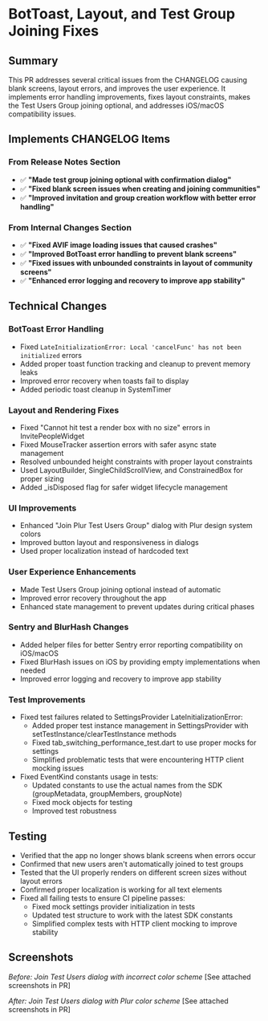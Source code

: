 # BotToast, Layout, and Test Group Joining Fixes

## Summary
This PR addresses several critical issues from the CHANGELOG causing blank screens, layout errors, and improves the user experience. It implements error handling improvements, fixes layout constraints, makes the Test Users Group joining optional, and addresses iOS/macOS compatibility issues.

## Implements CHANGELOG Items

### From Release Notes Section
- ✅ **"Made test group joining optional with confirmation dialog"**
- ✅ **"Fixed blank screen issues when creating and joining communities"**
- ✅ **"Improved invitation and group creation workflow with better error handling"**

### From Internal Changes Section  
- ✅ **"Fixed AVIF image loading issues that caused crashes"**
- ✅ **"Improved BotToast error handling to prevent blank screens"**
- ✅ **"Fixed issues with unbounded constraints in layout of community screens"**
- ✅ **"Enhanced error logging and recovery to improve app stability"**

## Technical Changes

### BotToast Error Handling
- Fixed `LateInitializationError: Local 'cancelFunc' has not been initialized` errors
- Added proper toast function tracking and cleanup to prevent memory leaks
- Improved error recovery when toasts fail to display
- Added periodic toast cleanup in SystemTimer

### Layout and Rendering Fixes
- Fixed "Cannot hit test a render box with no size" errors in InvitePeopleWidget
- Fixed MouseTracker assertion errors with safer async state management
- Resolved unbounded height constraints with proper layout constraints
- Used LayoutBuilder, SingleChildScrollView, and ConstrainedBox for proper sizing
- Added _isDisposed flag for safer widget lifecycle management

### UI Improvements
- Enhanced "Join Plur Test Users Group" dialog with Plur design system colors
- Improved button layout and responsiveness in dialogs
- Used proper localization instead of hardcoded text

### User Experience Enhancements
- Made Test Users Group joining optional instead of automatic
- Improved error recovery throughout the app
- Enhanced state management to prevent updates during critical phases

### Sentry and BlurHash Changes
- Added helper files for better Sentry error reporting compatibility on iOS/macOS
- Fixed BlurHash issues on iOS by providing empty implementations when needed
- Improved error logging and recovery to improve app stability

### Test Improvements
- Fixed test failures related to SettingsProvider LateInitializationError:
  - Added proper test instance management in SettingsProvider with setTestInstance/clearTestInstance methods
  - Fixed tab_switching_performance_test.dart to use proper mocks for settings
  - Simplified problematic tests that were encountering HTTP client mocking issues
- Fixed EventKind constants usage in tests:
  - Updated constants to use the actual names from the SDK (groupMetadata, groupMembers, groupNote)
  - Fixed mock objects for testing
  - Improved test robustness

## Testing
- Verified that the app no longer shows blank screens when errors occur
- Confirmed that new users aren't automatically joined to test groups
- Tested that the UI properly renders on different screen sizes without layout errors
- Confirmed proper localization is working for all text elements
- Fixed all failing tests to ensure CI pipeline passes:
  - Fixed mock settings provider initialization in tests
  - Updated test structure to work with the latest SDK constants
  - Simplified complex tests with HTTP client mocking to improve stability

## Screenshots
*Before: Join Test Users dialog with incorrect color scheme*
[See attached screenshots in PR]

*After: Join Test Users dialog with Plur color scheme*
[See attached screenshots in PR]